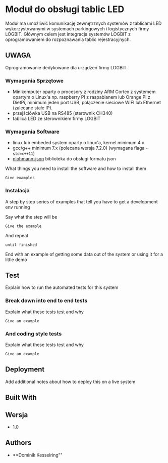 # Moduł do obsługi tablic LED

Moduł ma umożliwić komunikację zewnętrznych systemów z tablicami LED wykorzystywanymi w systemach parkingowych i logistycznych  firmy LOGBIT. Głównym celem jest integracja systemów LOGBIT z oprogramowaniem do rozpoznawania tablic rejestracyjnych.

## UWAGA

Oprogramowanie dedykowane dla urządzeń firmy LOGBIT.

### Wymagania Sprzętowe

- Minikomputer oparty o procesory z rodziny ARM Cortex z systemem opartym o Linux'a np. raspberry PI z raspabianem lub Orange PI z DietPi, minimum jeden port USB, połączenie sieciowe WIFI lub Ethernet (zalecane stałe IP). 
- przejściówka USB na RS485 (sterownik CH340)
- tablica LED ze sterownikiem firmy LOGBIT

### Wymagania Software

- linux lub embeded system oparty o linux'a, kernel minimum 4.x
- gcc/g++ minimum 7.x (polecana wersja 7.2.0) (wymagana flaga ```-std=c++11```) 
- [nlohmann-json](https://github.com/nlohmann/json/releases) biblioteka do obsługi formatu json


What things you need to install the software and how to install them

```
Give examples
```

### Instalacja


A step by step series of examples that tell you have to get a development env running

Say what the step will be

```
Give the example
```

And repeat

```
until finished
```

End with an example of getting some data out of the system or using it for a little demo

## Test

Explain how to run the automated tests for this system

### Break down into end to end tests

Explain what these tests test and why

```
Give an example
```

### And coding style tests

Explain what these tests test and why

```
Give an example
```

## Deployment

Add additional notes about how to deploy this on a live system

## Built With

## Wersja

- 1.0


## Authors

* **Dominik Kesselring""
